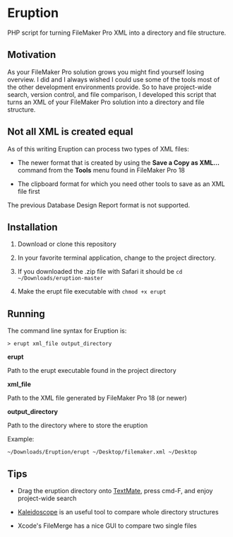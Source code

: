 # Eruption
PHP script for turning FileMaker Pro XML into a directory and file structure.

## Motivation
As your FileMaker Pro solution grows you might find yourself losing overview. I did and I always wished I could use some of the tools most of the other development environments provide. So to have project-wide search, version control, and file comparison, I developed this script that turns an XML of your FileMaker Pro solution into a directory and file structure.

## Not all XML is created equal
As of this writing Eruption can process two types of XML files:

- The newer format that is created by using the **Save a Copy as XML…** command from the **Tools** menu found in FileMaker Pro 18

- The clipboard format for which you need other tools to save as an XML file first

The previous Database Design Report format is not supported.

## Installation

1. Download or clone this repository

2. In your favorite terminal application, change to the project directory. 

3. If you downloaded the .zip file with Safari it should be ```cd ~/Downloads/eruption-master```

4. Make the erupt file executable with ```chmod +x erupt```

## Running

The command line syntax for Eruption is:

```> erupt xml_file output_directory```

**erupt**

Path to the erupt executable found in the project directory

**xml_file**

Path to the XML file generated by FileMaker Pro 18 (or newer)

**output_directory**

Path to the directory where to store the eruption

Example:

```~/Downloads/Eruption/erupt ~/Desktop/filemaker.xml ~/Desktop```

## Tips

- Drag the eruption directory onto [TextMate](https://macromates.com), press cmd-F, and enjoy project-wide search

- [Kaleidoscope](https://www.kaleidoscopeapp.com) is an useful tool to compare whole directory structures

- Xcode's FileMerge has a nice GUI to compare two single files